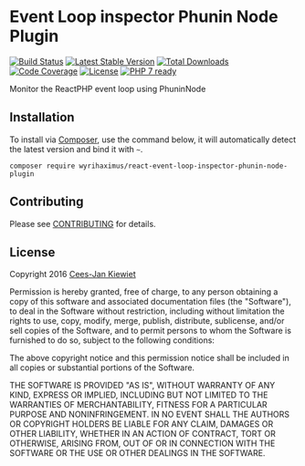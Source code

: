 # Event Loop inspector Phunin Node Plugin
[![Build Status](https://travis-ci.org/WyriHaximus/reactphp-eventloopinspector-phunin-node-plugin.png)](https://travis-ci.org/WyriHaximus/reactphp-eventloopinspector-phunin-node-plugin)
[![Latest Stable Version](https://poser.pugx.org/WyriHaximus/react-event-loop-inspector-phunin-node-plugin/v/stable.png)](https://packagist.org/packages/WyriHaximus/react-event-loop-inspector-phunin-node-plugin)
[![Total Downloads](https://poser.pugx.org/WyriHaximus/react-event-loop-inspector-phunin-node-plugin/downloads.png)](https://packagist.org/packages/WyriHaximus/react-event-loop-inspector-phunin-node-plugin)
[![Code Coverage](https://scrutinizer-ci.com/g/WyriHaximus/reactphp-eventloopinspector-phunin-node-plugin/badges/coverage.png?b=master)](https://scrutinizer-ci.com/g/WyriHaximus/reactphp-eventloopinspector-phunin-node-plugin/?branch=master)
[![License](https://poser.pugx.org/wyrihaximus/react-event-loop-inspector-phunin-node-plugin/license.png)](https://packagist.org/packages/wyrihaximus/react-event-loop-inspector-phunin-node-plugin)
[![PHP 7 ready](http://php7ready.timesplinter.ch/WyriHaximus/reactphp-eventloopinspector-phunin-node-plugin/badge.svg)](https://travis-ci.org/WyriHaximus/reactphp-eventloopinspector-phunin-node-plugin)

Monitor the ReactPHP event loop using PhuninNode

## Installation ##

To install via [Composer](http://getcomposer.org/), use the command below, it will automatically detect the latest version and bind it with `~`.

```
composer require wyrihaximus/react-event-loop-inspector-phunin-node-plugin 
```

## Contributing ##

Please see [CONTRIBUTING](CONTRIBUTING.md) for details.

## License ##

Copyright 2016 [Cees-Jan Kiewiet](http://wyrihaximus.net/)

Permission is hereby granted, free of charge, to any person
obtaining a copy of this software and associated documentation
files (the "Software"), to deal in the Software without
restriction, including without limitation the rights to use,
copy, modify, merge, publish, distribute, sublicense, and/or sell
copies of the Software, and to permit persons to whom the
Software is furnished to do so, subject to the following
conditions:

The above copyright notice and this permission notice shall be
included in all copies or substantial portions of the Software.

THE SOFTWARE IS PROVIDED "AS IS", WITHOUT WARRANTY OF ANY KIND,
EXPRESS OR IMPLIED, INCLUDING BUT NOT LIMITED TO THE WARRANTIES
OF MERCHANTABILITY, FITNESS FOR A PARTICULAR PURPOSE AND
NONINFRINGEMENT. IN NO EVENT SHALL THE AUTHORS OR COPYRIGHT
HOLDERS BE LIABLE FOR ANY CLAIM, DAMAGES OR OTHER LIABILITY,
WHETHER IN AN ACTION OF CONTRACT, TORT OR OTHERWISE, ARISING
FROM, OUT OF OR IN CONNECTION WITH THE SOFTWARE OR THE USE OR
OTHER DEALINGS IN THE SOFTWARE.
